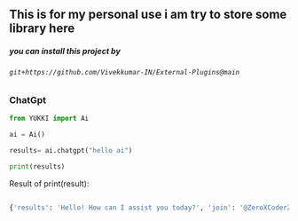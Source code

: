 ## This is for my personal use i am try to store some library here


##### you can install this project by
######  `git+https://github.com/Vivekkumar-IN/External-Plugins@main`


### ChatGpt
```python
from YUKKI import Ai

ai = Ai()

results= ai.chatgpt("hello ai")

print(results)
```
Result of print(result):

```python

{'results': 'Hello! How can I assist you today?', 'join': '@ZeroXCoderZChat', 'success': True}
```